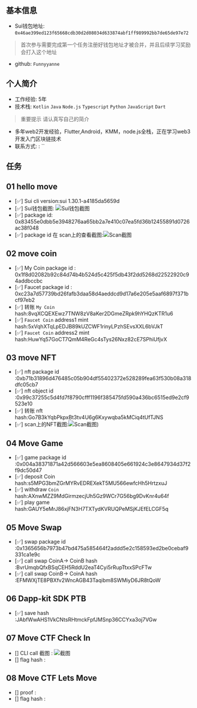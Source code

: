 ## 基本信息
- Sui钱包地址: `0x46ae399ed123f65668cdb30d2d08034d633874abf1ff989992bb7de65de97e72`
> 首次参与需要完成第一个任务注册好钱包地址才被合并，并且后续学习奖励会打入这个地址
- github: `Funnyyanne`

## 个人简介
- 工作经验: 5年
- 技术栈: `Kotlin` `Java` `Node.js` `Typescript` `Python` `JavaScript` `Dart` 
> 重要提示 请认真写自己的简介
- 多年web2开发经验，Flutter,Android，KMM，node.js全栈，正在学习web3开发入门区块链技术
- 联系方式: : `` 

## 任务

##   01 hello move  
- [✅] Sui cli version:sui 1.30.1-a4185da5659d
- [✅] Sui钱包截图: ![Sui钱包截图](images/address.png)
- [✅] package id: 0x83455e0dbb5e3948276aa65bb2a7e410c07ea5fd36b12455891d0726ac38f048
- [✅] package id 在 scan上的查看截图:![Scan截图](images/scan.png) 

##   02 move coin
- [✅] My Coin package id : 0x1f8d02082b92c84d74b4b524d5c425f5db43f2dd5268d22522920c94addbccbc
- [✅] Faucet package id : 0xc23a7d57739bd26fafb3daa58d4aeddcd9d17a6e205e5aaf6897f371bcf97eb2
- [✅] 转账 `My Coin` hash:8vqXCQEXEwz7TNW8zV8aKer2DGmeZRpk9hYHQzKTR1u6
- [✅] `Faucet Coin` address1 mint hash:5xVqhXTqLpEDJB89kUZCWF1rinyLPzhSEvsXXL6bVJkT
- [✅] `Faucet Coin` address2 mint hash:HuwYq57GoCT7QmM4ReGc4sTys26Nxz82cE7SPhiUfjvX

##   03 move NFT
- [✅] nft package id :0xb71b31896d476485c05b904df55402372e528289fea63f530b08a318dfc05cb7
- [✅] nft object id :0x99c37255c5d4fd7f8790cfff1196f385475fd590a436bc6515ed9e2cf9523e10
- [✅] 转账 nft  hash:Go7B3kYqbPkpxBt3tv4U6g6Kxywqba5kMCiq4tUfTJNS
- [✅] scan上的NFT截图:![Scan截图](./images/nft.png))

##   04 Move Game
- [✅] game package id :0x004a38371871a42d566603e5ea8608405e661924c3e8647934d37f2f9dc50d47
- [✅] deposit Coin hash:s5MPG3bmZGrMYRvEDREXekT5MU566ewfcHh5HrtzxuJ
- [✅] withdraw `Coin` hash:AXnwMZZ9MdGirmzecjUh5Gz9WCr7G56bg9DvKnr4u64f
- [✅] play game hash:GAUY5eMrJ86xjFN3H7TXTydKVRUQPeMSjKJEfELCGF5q

##   05 Move Swap
- [✅] swap package id :0x1365656b7973b47bd475a585464f2addd5e2c158593ed2be0cebaf9331ca1e9c
- [✅] call swap CoinA-> CoinB  hash :BvrUmqbQfxBSqCEH5RddU2eaT4Cyi5rRupTtxxSPcFTw
- [✅] call swap CoinB-> CoinA  hash :EFMWXjTE8PBXfv2WncAGB43Taqibm8SWMiyD6JR8tQoW

##   06 Dapp-kit SDK PTB
- [✅] save hash :JAbfWwAHS1VkCNtsRHtmckFpfJMSnp36CCYxa3oj7VGw

##   07 Move CTF Check In
- [] CLI call 截图 : ![截图](./images)
- [] flag hash :

##   08 Move CTF Lets Move
- [] proof : 
- [] flag hash :
